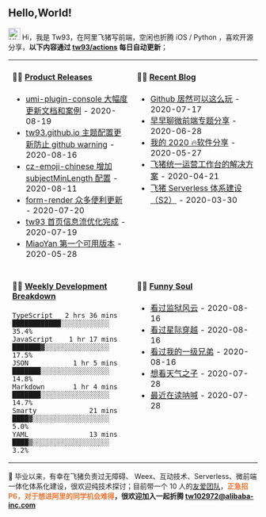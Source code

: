 ## Hello,World!

<img src='https://qpluspicture.oss-cn-beijing.aliyuncs.com/6LjjQA/Hi.gif' alt='Hi' width="24"/> Hi，我是 Tw93，在阿里飞猪写前端，空闲也折腾 iOS / Python ，喜欢开源分享，**以下内容通过 <a href="https://github.com/tw93/tw93/actions" target="_blank">tw93/actions</a> 每日自动更新**；

<table width="800px">
<tr>
<td valign="top" width="50%">

#### 🏋️‍♀️ <a href="https://github.com/tw93/tw93/blob/main/releases.md" target="_blank">Product Releases</a>

<!-- recent_releases starts -->
* <a href='https://github.com/tw93/umi-plugin-console/releases/tag/v0.2.2' target='_blank'>umi-plugin-console 大幅度更新文档和案例</a> - 2020-08-19
* <a href='https://github.com/tw93/tw93.github.io/releases/tag/v0.2.0' target='_blank'>tw93.github.io 主题配置更新防止 github warning</a> - 2020-08-16
* <a href='https://github.com/tw93/cz-emoji-chinese/releases/tag/v0.3.1' target='_blank'>cz-emoji-chinese 增加 subjectMinLength 配置</a> - 2020-08-11
* <a href='https://github.com/alibaba/form-render/releases/tag/v0.6.0' target='_blank'>form-render 众多便利更新</a> - 2020-07-20
* <a href='https://github.com/tw93/tw93/releases/tag/V1.0' target='_blank'>tw93 首页信息流优化完成</a> - 2020-07-19
* <a href='https://github.com/tw93/MiaoYan/releases/tag/V0.1' target='_blank'>MiaoYan 第一个可用版本</a> - 2020-05-28
<!-- recent_releases ends -->

</td>
<td valign="top" width="50%">

#### 🤹‍♀️ <a href="https://tw93.github.io/" target="_blank">Recent Blog</a>

<!-- blog starts -->
* <a href='https://tw93.github.io/2020-07-17/markdown.html' target='_blank'>Github 居然可以这么玩</a> - 2020-07-17
* <a href='https://tw93.github.io/2020-06-28/zaozaoliao.html' target='_blank'>早早聊微前端专题分享</a> - 2020-06-28
* <a href='https://tw93.github.io/2020-05-27/good-app.html' target='_blank'>我的 2020 🔥软件分享</a> - 2020-05-27
* <a href='https://tw93.github.io/2020-04-21/one.html' target='_blank'>飞猪统一运营工作台的解决方案</a> - 2020-04-21
* <a href='https://tw93.github.io/2020-03-30/serverless-two.html' target='_blank'>飞猪 Serverless 体系建设（S2）</a> - 2020-03-30
<!-- blog ends -->

</td>
</tr>
<tr>
<td valign="top" width="50%">

#### 🏊‍♂️ <a href="https://gist.github.com/tw93/7854aac61f991ef4e7ae7b8440e4fdc6" target="_blank">Weekly Development Breakdown</a>

<!-- code_time starts -->

```text
TypeScript   2 hrs 36 mins  ████████████░░░░░░░░░░░░  35.4%
JavaScript    1 hr 17 mins  ███████▓░░░░░░░░░░░░░░░░  17.5%
JSON           1 hr 5 mins  ███████░░░░░░░░░░░░░░░░░  14.8%
Markdown       1 hr 4 mins  ███████░░░░░░░░░░░░░░░░░  14.7%
Smarty             21 mins  ████▓░░░░░░░░░░░░░░░░░░░   5.0%
YAML               13 mins  ████▒░░░░░░░░░░░░░░░░░░░   3.2%
```

<!-- code_time ends -->

</td>
<td valign="top" width="50%">

#### 🤾‍♂️ <a href="https://www.douban.com/people/tangwei93/" target="_blank">Funny Soul</a>

<!-- douban starts -->
* <a href='http://movie.douban.com/subject/1293422/' target='_blank'>看过监狱风云</a> - 2020-08-16
* <a href='http://movie.douban.com/subject/1889243/' target='_blank'>看过星际穿越</a> - 2020-08-16
* <a href='http://movie.douban.com/subject/30143333/' target='_blank'>看过我的一级兄弟</a> - 2020-08-16
* <a href='http://movie.douban.com/subject/30402296/' target='_blank'>想看天气之子</a> - 2020-07-28
* <a href='https://book.douban.com/subject/1449351/' target='_blank'>最近在读呐喊</a> - 2020-07-28
<!-- douban ends -->

</td>
  </tr>
  </table>

📮 毕业以来，有幸在飞猪负责过无障碍、 Weex、互动技术、Serverless、微前端一体化体系化建设，很欢迎纯技术探讨；目前带一个 10 人的<a href="https://img.alicdn.com/tfs/TB1svLYObr1gK0jSZFDXXb9yVXa-4032-2268.jpg" target="_blank">友爱团队</a>，<span style="color:#EE722E">**正急招 P6，对于想进阿里的同学机会难得</span>，很欢迎加入一起折腾 <tw102972@alibaba-inc.com>**
